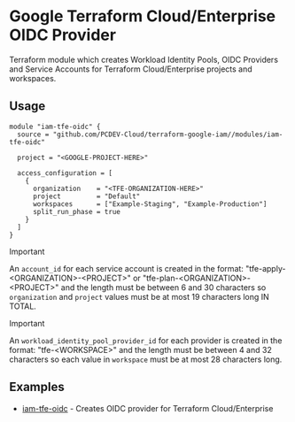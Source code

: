 # Google Terraform Cloud/Enterprise OIDC Provider

Terraform module which creates Workload Identity Pools, OIDC Providers and Service Accounts for Terraform Cloud/Enterprise projects and workspaces.

## Usage

```hcl
module "iam-tfe-oidc" {
  source = "github.com/PCDEV-Cloud/terraform-google-iam//modules/iam-tfe-oidc"

  project = "<GOOGLE-PROJECT-HERE>"

  access_configuration = [
    {
      organization    = "<TFE-ORGANIZATION-HERE>"
      project         = "Default"
      workspaces      = ["Example-Staging", "Example-Production"]
      split_run_phase = true
    }
  ]
}
```

> [!IMPORTANT]
> An `account_id` for each service account is created in the format: "tfe-apply-\<ORGANIZATION>-\<PROJECT>" or "tfe-plan-\<ORGANIZATION>-\<PROJECT>" and the length must be between 6 and 30 characters so `organization` and `project` values must be at most 19 characters long IN TOTAL.

> [!IMPORTANT]
> An `workload_identity_pool_provider_id` for each provider is created in the format: "tfe-\<WORKSPACE>" and the length must be between 4 and 32 characters so each value in `workspace` must be at most 28 characters long.

## Examples

- [iam-tfe-oidc](https://github.com/PCDEV-Cloud/terraform-google-iam/tree/main/examples/iam-tfe-oidc) - Creates OIDC provider for Terraform Cloud/Enterprise
